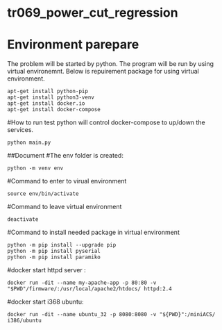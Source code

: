 # tr069_power_cut_regression

# Environment parepare
The problem will be started by python. The program will be run by using virtual environemnt.
Below is repuirement package for using virtual environment.
```
apt-get install python-pip
apt-get install python3-venv
apt-get install docker.io
apt-get install docker-compose
```


#How to run test
python will control docker-compose to up/down the services.
```
python main.py
```


##Document
#The env folder is created:
```
python -m venv env
```

#Command to enter to virual environment
```
source env/bin/activate
```

#Command to leave virtual environment
```
deactivate
```


#Command to install needed package in virtual environment
```
python -m pip install --upgrade pip
python -m pip install pyserial
python -m pip install paramiko
```



#docker start httpd server :
```
docker run -dit --name my-apache-app -p 80:80 -v "$PWD"/firmware/:/usr/local/apache2/htdocs/ httpd:2.4
```

#docker start i368 ubuntu:
```
docker run -dit --name ubuntu_32 -p 8080:8080 -v "${PWD}":/miniACS/ i386/ubuntu
```



